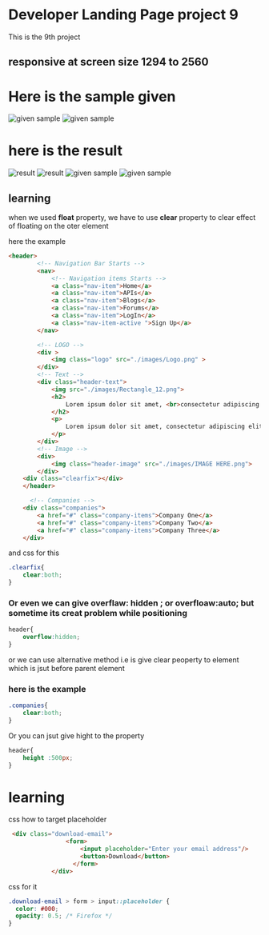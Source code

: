# Developer Landing Page project 9
This is the 9th project 


## responsive at screen size 1294 to 2560

 

# Here is the sample given
![given sample](./thumbnail.png)
![given sample](./9.png)

# here is the result 
![result](./Screenshot%202023-01-01%20at%203.19.04%20pm.png)
![result](./Screenshot%202023-01-01%20at%203.31.16%20pm.png)
![given sample](./Screenshot%202023-01-01%20at%203.31.31%20pm.png)
![given sample](./Screenshot%202023-01-01%20at%203.31.36%20pm.png)

## learning 
when we used **float** property, we have to use **clear** property to clear effect of floating on the oter element 


here the example

``` html
<header>
        <!-- Navigation Bar Starts -->
        <nav>
            <!-- Navigation items Starts -->
            <a class="nav-item">Home</a>
            <a class="nav-item">APIs</a>
            <a class="nav-item">Blogs</a>
            <a class="nav-item">Forums</a>
            <a class="nav-item">LogIn</a>
            <a class="nav-item-active ">Sign Up</a>
        </nav>

        <!-- LOGO -->
        <div >
            <img class="logo" src="./images/Logo.png" >
        </div>
        <!-- Text -->
        <div class="header-text">
            <img src="./images/Rectangle_12.png">
            <h2>
                Lorem ipsum dolor sit amet, <br>consectetur adipiscing elit.
            </h2>
            <p>
                Lorem ipsum dolor sit amet, consectetur adipiscing elit.
            </p>
        </div>
        <!-- Image -->
        <div>
            <img class="header-image" src="./images/IMAGE HERE.png">
        </div>
    <div class="clearfix"></div>
    </header>

      <!-- Companies -->
    <div class="companies">
        <a href="#" class="company-items">Company One</a>
        <a href="#" class="company-items">Company Two</a>
        <a href="#" class="company-items">Company Three</a>
    </div>
```

and css for this 

```css
.clearfix{
    clear:both;
}
```
### Or even we can give overflaw: hidden ; or overfloaw:auto; but sometime its creat problem while positioning 

```css
header{
    overflow:hidden;
}
```
or we can use alternative method i.e is give clear peoperty to element which is jsut before parent element 
### here is the example 
```css
.companies{
    clear:both;
}
```
Or you can jsut give hight to the property 

```css
header{
    height :500px;
}
```

# learning 
css how to target placeholder 
```html
 <div class="download-email">
                <form>
                    <input placeholder="Enter your email address"/>
                    <button>Download</button>
                  </form>
            </div>
```
css for it
```css
.download-email > form > input::placeholder {
  color: #000;
  opacity: 0.5; /* Firefox */
}
```
